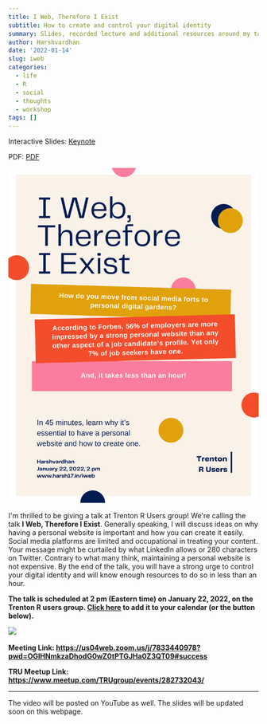 ```yaml
---
title: I Web, Therefore I Exist
subtitle: How to create and control your digital identity
summary: Slides, recorded lecture and additional resources around my talk on how to create and control your digital identity. 
author: Harshvardhan
date: '2022-01-14'
slug: iweb
categories:
  - life
  - R
  - social
  - thoughts
  - workshop
tags: []
---
```


Interactive Slides: [Keynote](https://drive.google.com/file/d/1grOse1OGVCaTnT_DX_rGTrxSTCUTUjz1/view?usp=sharing)

PDF: [PDF](/docs/talks/iweb-talk.pdf)

![](images/iweb_poster.png "I Web, Therefore I Exist Poster")

I'm thrilled to be giving a talk at Trenton R Users group! We're calling the talk **I Web, Therefore I Exist**. Generally speaking, I will discuss ideas on why having a personal website is important and how you can create it easily. Social media platforms are limited and occupational in treating your content. Your message might be curtailed by what LinkedIn allows or 280 characters on Twitter. Contrary to what many think, maintaining a personal website is not expensive. By the end of the talk, you will have a strong urge to control your digital identity and will know enough resources to do so in less than an hour.

**The talk is scheduled at 2 pm (Eastern time) on January 22, 2022, on the Trenton R users group. [Click here](https://calendar.google.com/event?action=TEMPLATE&tmeid=XzZvc2pnaGhuOGgyajJiYTU4a3AzNmI5azg1MzNjYjlwOGtvajBiYTY2ZDFrOGc5bDhjcGs4aDFuOG8gaHZzYzE3MDhAbQ&tmsrc=hvsc1708%40gmail.com) to add it to your calendar (or the button below).**

<a target="_blank" href="https://calendar.google.com/event?action=TEMPLATE&amp;tmeid=XzZvc2pnaGhuOGgyajJiYTU4a3AzNmI5azg1MzNjYjlwOGtvajBiYTY2ZDFrOGc5bDhjcGs4aDFuOG8gaHZzYzE3MDhAbQ&amp;tmsrc=hvsc1708%40gmail.com"><img border="0" src="https://www.google.com/calendar/images/ext/gc_button1_en.gif"></a>

**Meeting Link: <https://us04web.zoom.us/j/7833440978?pwd=OGlHNmkzaDhodG0wZ0tPTGJHa0Z3QT09#success>**

**TRU Meetup Link: <https://www.meetup.com/TRUgroup/events/282732043/>**

------------------------------------------------------------------------

The video will be posted on YouTube as well. The slides will be updated soon on this webpage.

